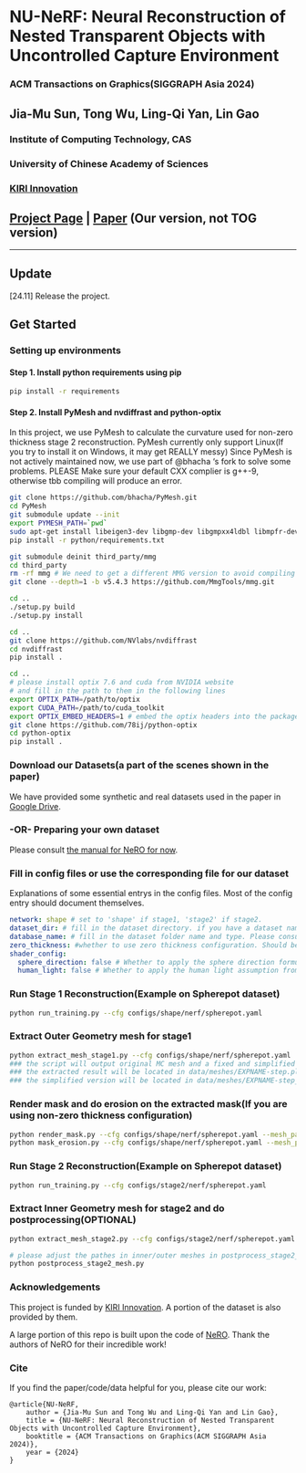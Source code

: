 

# NU-NeRF: Neural Reconstruction of Nested Transparent Objects with Uncontrolled Capture Environment
### ACM Transactions on Graphics(SIGGRAPH Asia 2024)


## Jia-Mu Sun, Tong Wu, Ling-Qi Yan, Lin Gao
### Institute of Computing Technology, CAS

### University of Chinese Academy of Sciences

### [KIRI Innovation](https://www.kiriengine.app/)
## [Project Page](http://geometrylearning.com/NU-NeRF/) | [Paper](https://drive.google.com/drive/folders/1DP_aQ5GRow-Se4LpImYLjX3mah2__PSh?usp=sharing) (Our version, not TOG version)
****

## Update
[24.11] Release the project.

## Get Started
### Setting up environments
#### Step 1. Install python requirements using pip
```bash
pip install -r requirements
```
#### Step 2. Install PyMesh and nvdiffrast and python-optix
In this project, we use PyMesh to calculate the curvature used for non-zero thickness stage 2 reconstruction.
PyMesh currently only support Linux(If you try to install it on Windows, it may get REALLY messy)
Since PyMesh is not actively maintained now, we use part of @bhacha ‘s fork to solve some problems.
PLEASE Make sure your default CXX complier is g++-9, otherwise tbb compiling will produce an error.
```bash
git clone https://github.com/bhacha/PyMesh.git
cd PyMesh
git submodule update --init
export PYMESH_PATH=`pwd`
sudo apt-get install libeigen3-dev libgmp-dev libgmpxx4ldbl libmpfr-dev libboost-dev libboost-thread-dev libtbb-dev python3-dev
pip install -r python/requirements.txt

git submodule deinit third_party/mmg
cd third_party
rm -rf mmg # We need to get a different MMG version to avoid compiling errors
git clone --depth=1 -b v5.4.3 https://github.com/MmgTools/mmg.git

cd ..
./setup.py build
./setup.py install

cd .. 
git clone https://github.com/NVlabs/nvdiffrast
cd nvdiffrast
pip install .

cd ..
# please install optix 7.6 and cuda from NVIDIA website
# and fill in the path to them in the following lines
export OPTIX_PATH=/path/to/optix
export CUDA_PATH=/path/to/cuda_toolkit
export OPTIX_EMBED_HEADERS=1 # embed the optix headers into the package
git clone https://github.com/78ij/python-optix
cd python-optix
pip install .
```
### Download our Datasets(a part of the scenes shown in the paper)

We have provided  some synthetic and real datasets used in the paper in [Google Drive](https://drive.google.com/drive/folders/1xe4c2io66j1hbLGitXedkOJNCtizZr2V?usp=sharing). 

### -OR- Preparing your own dataset
Please consult [the manual for NeRO for now](https://github.com/liuyuan-pal/NeRO/blob/main/custom_object.md).

### Fill in config files or use the corresponding file for our dataset
Explanations of some essential entrys in the config files. Most of the config entry should document themselves.

```yaml
network: shape # set to 'shape' if stage1, 'stage2' if stage2.
dataset_dir: # fill in the dataset directory. if you have a dataset named 'test' in /foo/bar/test, you should fill '/foo/bar' here.
database_name: # fill in the dataset folder name and type. Please consult the example configs for the detailed usage. 
zero_thickness: #whether to use zero thickness configuration. Should be the same in stage1 and stage2.
shader_config:
  sphere_direction: false # Whether to apply the sphere direction formulation. If false, only direction is fed into the light predition(i.e. infinity far light)
  human_light: false # Whether to apply the human light assumption from NeRO. Should be false all the time in our experiments.
```

### Run Stage 1 Reconstruction(Example on Spherepot dataset)
```bash
python run_training.py --cfg configs/shape/nerf/spherepot.yaml 
```

### Extract Outer Geometry mesh for stage1
```bash
python extract_mesh_stage1.py --cfg configs/shape/nerf/spherepot.yaml 
### the script will output original MC mesh and a fixed and simplified version of mesh. Please use the simplified version for Stage2, since original MC mesh may have degenerated normal/surfaces, causing ray tracing to fail, and do not have reasonable curvature)
### the extracted result will be located in data/meshes/EXPNAME-step.ply
### the simplified version will be located in data/meshes/EXPNAME-step_simplified.ply
```

### Render mask and do erosion on the extracted mask(If you are using non-zero thickness configuration)
```bash
python render_mask.py --cfg configs/shape/nerf/spherepot.yaml --mesh_path <exported mesh path>
python mask_erosion.py --cfg configs/shape/nerf/spherepot.yaml --mesh_path <exported mesh path>
```

### Run Stage 2 Reconstruction(Example on Spherepot dataset)
```bash
python run_training.py --cfg configs/stage2/nerf/spherepot.yaml 
```

### Extract Inner Geometry mesh for stage2 and do postprocessing(OPTIONAL)
```bash
python extract_mesh_stage2.py --cfg configs/stage2/nerf/spherepot.yaml

# please adjust the pathes in inner/outer meshes in postprocess_stage2_mesh.py to your extracted mesh path.
python postprocess_stage2_mesh.py

```

### Acknowledgements
This project is funded by [KIRI Innovation](https://www.kiriengine.app/). A portion of the dataset is also provided by them. 

A large portion of this repo is built upon the code of [NeRO](https://github.com/liuyuan-pal/NeRO). Thank the authors of NeRO for their incredible work!

### Cite
If you find the paper/code/data helpful for you, please cite our work:
```
@article{NU-NeRF,
    author = {Jia-Mu Sun and Tong Wu and Ling-Qi Yan and Lin Gao},
    title = {NU-NeRF: Neural Reconstruction of Nested Transparent Objects with Uncontrolled Capture Environment},
    booktitle = {ACM Transactions on Graphics(ACM SIGGRAPH Asia 2024)},
    year = {2024}
}
```